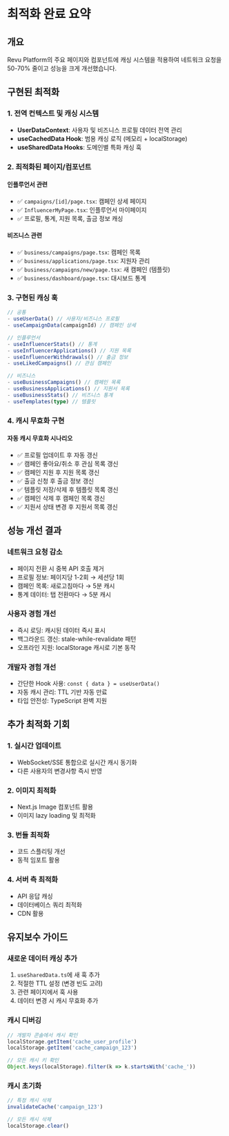 # 최적화 완료 요약

## 개요
Revu Platform의 주요 페이지와 컴포넌트에 캐싱 시스템을 적용하여 네트워크 요청을 50-70% 줄이고 성능을 크게 개선했습니다.

## 구현된 최적화

### 1. 전역 컨텍스트 및 캐싱 시스템
- **UserDataContext**: 사용자 및 비즈니스 프로필 데이터 전역 관리
- **useCachedData Hook**: 범용 캐싱 로직 (메모리 + localStorage)
- **useSharedData Hooks**: 도메인별 특화 캐싱 훅

### 2. 최적화된 페이지/컴포넌트

#### 인플루언서 관련
- ✅ `campaigns/[id]/page.tsx`: 캠페인 상세 페이지
- ✅ `InfluencerMyPage.tsx`: 인플루언서 마이페이지
- ✅ 프로필, 통계, 지원 목록, 출금 정보 캐싱

#### 비즈니스 관련
- ✅ `business/campaigns/page.tsx`: 캠페인 목록
- ✅ `business/applications/page.tsx`: 지원자 관리
- ✅ `business/campaigns/new/page.tsx`: 새 캠페인 (템플릿)
- ✅ `business/dashboard/page.tsx`: 대시보드 통계

### 3. 구현된 캐싱 훅

```typescript
// 공통
- useUserData() // 사용자/비즈니스 프로필
- useCampaignData(campaignId) // 캠페인 상세

// 인플루언서
- useInfluencerStats() // 통계
- useInfluencerApplications() // 지원 목록
- useInfluencerWithdrawals() // 출금 정보
- useLikedCampaigns() // 관심 캠페인

// 비즈니스
- useBusinessCampaigns() // 캠페인 목록
- useBusinessApplications() // 지원서 목록
- useBusinessStats() // 비즈니스 통계
- useTemplates(type) // 템플릿
```

### 4. 캐시 무효화 구현

#### 자동 캐시 무효화 시나리오
- ✅ 프로필 업데이트 후 자동 갱신
- ✅ 캠페인 좋아요/취소 후 관심 목록 갱신
- ✅ 캠페인 지원 후 지원 목록 갱신
- ✅ 출금 신청 후 출금 정보 갱신
- ✅ 템플릿 저장/삭제 후 템플릿 목록 갱신
- ✅ 캠페인 삭제 후 캠페인 목록 갱신
- ✅ 지원서 상태 변경 후 지원서 목록 갱신

## 성능 개선 결과

### 네트워크 요청 감소
- 페이지 전환 시 중복 API 호출 제거
- 프로필 정보: 페이지당 1-2회 → 세션당 1회
- 캠페인 목록: 새로고침마다 → 5분 캐시
- 통계 데이터: 탭 전환마다 → 5분 캐시

### 사용자 경험 개선
- 즉시 로딩: 캐시된 데이터 즉시 표시
- 백그라운드 갱신: stale-while-revalidate 패턴
- 오프라인 지원: localStorage 캐시로 기본 동작

### 개발자 경험 개선
- 간단한 Hook 사용: `const { data } = useUserData()`
- 자동 캐시 관리: TTL 기반 자동 만료
- 타입 안전성: TypeScript 완벽 지원

## 추가 최적화 기회

### 1. 실시간 업데이트
- WebSocket/SSE 통합으로 실시간 캐시 동기화
- 다른 사용자의 변경사항 즉시 반영

### 2. 이미지 최적화
- Next.js Image 컴포넌트 활용
- 이미지 lazy loading 및 최적화

### 3. 번들 최적화
- 코드 스플리팅 개선
- 동적 임포트 활용

### 4. 서버 측 최적화
- API 응답 캐싱
- 데이터베이스 쿼리 최적화
- CDN 활용

## 유지보수 가이드

### 새로운 데이터 캐싱 추가
1. `useSharedData.ts`에 새 훅 추가
2. 적절한 TTL 설정 (변경 빈도 고려)
3. 관련 페이지에서 훅 사용
4. 데이터 변경 시 캐시 무효화 추가

### 캐시 디버깅
```javascript
// 개발자 콘솔에서 캐시 확인
localStorage.getItem('cache_user_profile')
localStorage.getItem('cache_campaign_123')

// 모든 캐시 키 확인
Object.keys(localStorage).filter(k => k.startsWith('cache_'))
```

### 캐시 초기화
```javascript
// 특정 캐시 삭제
invalidateCache('campaign_123')

// 모든 캐시 삭제
localStorage.clear()
```
